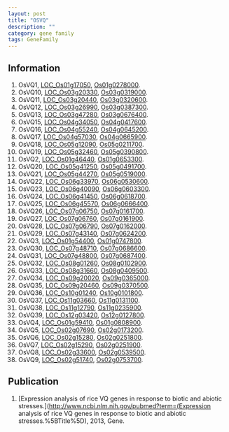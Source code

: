 ```yaml
---
layout: post
title: "OSVQ"
description: ""
category: gene family
tags: GeneFamily
---
```


## Information
1. OsVQ1, [LOC_Os01g17050](http://rice.plantbiology.msu.edu/cgi-bin/ORF_infopage.cgi?orf=LOC_Os01g17050), [Os01g0278000](http://rapdb.dna.affrc.go.jp/viewer/gbrowse_details/irgsp1?name=Os01g0278000).
2. OsVQ10, [LOC_Os03g20330](http://rice.plantbiology.msu.edu/cgi-bin/ORF_infopage.cgi?orf=LOC_Os03g20330), [Os03g0319000](http://rapdb.dna.affrc.go.jp/viewer/gbrowse_details/irgsp1?name=Os03g0319000).
3. OsVQ11, [LOC_Os03g20440](http://rice.plantbiology.msu.edu/cgi-bin/ORF_infopage.cgi?orf=LOC_Os03g20440), [Os03g0320600](http://rapdb.dna.affrc.go.jp/viewer/gbrowse_details/irgsp1?name=Os03g0320600).
4. OsVQ12, [LOC_Os03g26990](http://rice.plantbiology.msu.edu/cgi-bin/ORF_infopage.cgi?orf=LOC_Os03g26990), [Os03g0387300](http://rapdb.dna.affrc.go.jp/viewer/gbrowse_details/irgsp1?name=Os03g0387300).
5. OsVQ13, [LOC_Os03g47280](http://rice.plantbiology.msu.edu/cgi-bin/ORF_infopage.cgi?orf=LOC_Os03g47280), [Os03g0676400](http://rapdb.dna.affrc.go.jp/viewer/gbrowse_details/irgsp1?name=Os03g0676400).
6. OsVQ15, [LOC_Os04g34050](http://rice.plantbiology.msu.edu/cgi-bin/ORF_infopage.cgi?orf=LOC_Os04g34050), [Os04g0417600](http://rapdb.dna.affrc.go.jp/viewer/gbrowse_details/irgsp1?name=Os04g0417600).
7. OsVQ16, [LOC_Os04g55240](http://rice.plantbiology.msu.edu/cgi-bin/ORF_infopage.cgi?orf=LOC_Os04g55240), [Os04g0645200](http://rapdb.dna.affrc.go.jp/viewer/gbrowse_details/irgsp1?name=Os04g0645200).
8. OsVQ17, [LOC_Os04g57030](http://rice.plantbiology.msu.edu/cgi-bin/ORF_infopage.cgi?orf=LOC_Os04g57030), [Os04g0665900](http://rapdb.dna.affrc.go.jp/viewer/gbrowse_details/irgsp1?name=Os04g0665900).
9. OsVQ18, [LOC_Os05g12090](http://rice.plantbiology.msu.edu/cgi-bin/ORF_infopage.cgi?orf=LOC_Os05g12090), [Os05g0211700](http://rapdb.dna.affrc.go.jp/viewer/gbrowse_details/irgsp1?name=Os05g0211700).
10. OsVQ19, [LOC_Os05g32460](http://rice.plantbiology.msu.edu/cgi-bin/ORF_infopage.cgi?orf=LOC_Os05g32460), [Os05g0390800](http://rapdb.dna.affrc.go.jp/viewer/gbrowse_details/irgsp1?name=Os05g0390800).
11. OsVQ2, [LOC_Os01g46440](http://rice.plantbiology.msu.edu/cgi-bin/ORF_infopage.cgi?orf=LOC_Os01g46440), [Os01g0653300](http://rapdb.dna.affrc.go.jp/viewer/gbrowse_details/irgsp1?name=Os01g0653300).
12. OsVQ20, [LOC_Os05g41250](http://rice.plantbiology.msu.edu/cgi-bin/ORF_infopage.cgi?orf=LOC_Os05g41250), [Os05g0491700](http://rapdb.dna.affrc.go.jp/viewer/gbrowse_details/irgsp1?name=Os05g0491700).
13. OsVQ21, [LOC_Os05g44270](http://rice.plantbiology.msu.edu/cgi-bin/ORF_infopage.cgi?orf=LOC_Os05g44270), [Os05g0519000](http://rapdb.dna.affrc.go.jp/viewer/gbrowse_details/irgsp1?name=Os05g0519000).
14. OsVQ22, [LOC_Os06g33970](http://rice.plantbiology.msu.edu/cgi-bin/ORF_infopage.cgi?orf=LOC_Os06g33970), [Os06g0530600](http://rapdb.dna.affrc.go.jp/viewer/gbrowse_details/irgsp1?name=Os06g0530600).
15. OsVQ23, [LOC_Os06g40090](http://rice.plantbiology.msu.edu/cgi-bin/ORF_infopage.cgi?orf=LOC_Os06g40090), [Os06g0603300](http://rapdb.dna.affrc.go.jp/viewer/gbrowse_details/irgsp1?name=Os06g0603300).
16. OsVQ24, [LOC_Os06g41450](http://rice.plantbiology.msu.edu/cgi-bin/ORF_infopage.cgi?orf=LOC_Os06g41450), [Os06g0618700](http://rapdb.dna.affrc.go.jp/viewer/gbrowse_details/irgsp1?name=Os06g0618700).
17. OsVQ25, [LOC_Os06g45570](http://rice.plantbiology.msu.edu/cgi-bin/ORF_infopage.cgi?orf=LOC_Os06g45570), [Os06g0666400](http://rapdb.dna.affrc.go.jp/viewer/gbrowse_details/irgsp1?name=Os06g0666400).
18. OsVQ26, [LOC_Os07g06750](http://rice.plantbiology.msu.edu/cgi-bin/ORF_infopage.cgi?orf=LOC_Os07g06750), [Os07g0161700](http://rapdb.dna.affrc.go.jp/viewer/gbrowse_details/irgsp1?name=Os07g0161700).
19. OsVQ27, [LOC_Os07g06760](http://rice.plantbiology.msu.edu/cgi-bin/ORF_infopage.cgi?orf=LOC_Os07g06760), [Os07g0161900](http://rapdb.dna.affrc.go.jp/viewer/gbrowse_details/irgsp1?name=Os07g0161900).
20. OsVQ28, [LOC_Os07g06790](http://rice.plantbiology.msu.edu/cgi-bin/ORF_infopage.cgi?orf=LOC_Os07g06790), [Os07g0162000](http://rapdb.dna.affrc.go.jp/viewer/gbrowse_details/irgsp1?name=Os07g0162000).
21. OsVQ29, [LOC_Os07g43140](http://rice.plantbiology.msu.edu/cgi-bin/ORF_infopage.cgi?orf=LOC_Os07g43140), [Os07g0624200](http://rapdb.dna.affrc.go.jp/viewer/gbrowse_details/irgsp1?name=Os07g0624200).
22. OsVQ3, [LOC_Os01g54400](http://rice.plantbiology.msu.edu/cgi-bin/ORF_infopage.cgi?orf=LOC_Os01g54400), [Os01g0747800](http://rapdb.dna.affrc.go.jp/viewer/gbrowse_details/irgsp1?name=Os01g0747800).
23. OsVQ30, [LOC_Os07g48710](http://rice.plantbiology.msu.edu/cgi-bin/ORF_infopage.cgi?orf=LOC_Os07g48710), [Os07g0686600](http://rapdb.dna.affrc.go.jp/viewer/gbrowse_details/irgsp1?name=Os07g0686600).
24. OsVQ31, [LOC_Os07g48800](http://rice.plantbiology.msu.edu/cgi-bin/ORF_infopage.cgi?orf=LOC_Os07g48800), [Os07g0687400](http://rapdb.dna.affrc.go.jp/viewer/gbrowse_details/irgsp1?name=Os07g0687400).
25. OsVQ32, [LOC_Os08g01260](http://rice.plantbiology.msu.edu/cgi-bin/ORF_infopage.cgi?orf=LOC_Os08g01260), [Os08g0102900](http://rapdb.dna.affrc.go.jp/viewer/gbrowse_details/irgsp1?name=Os08g0102900).
26. OsVQ33, [LOC_Os08g31660](http://rice.plantbiology.msu.edu/cgi-bin/ORF_infopage.cgi?orf=LOC_Os08g31660), [Os08g0409500](http://rapdb.dna.affrc.go.jp/viewer/gbrowse_details/irgsp1?name=Os08g0409500).
27. OsVQ34, [LOC_Os09g20020](http://rice.plantbiology.msu.edu/cgi-bin/ORF_infopage.cgi?orf=LOC_Os09g20020), [Os09g0365000](http://rapdb.dna.affrc.go.jp/viewer/gbrowse_details/irgsp1?name=Os09g0365000).
28. OsVQ35, [LOC_Os09g20460](http://rice.plantbiology.msu.edu/cgi-bin/ORF_infopage.cgi?orf=LOC_Os09g20460), [Os09g0370500](http://rapdb.dna.affrc.go.jp/viewer/gbrowse_details/irgsp1?name=Os09g0370500).
29. OsVQ36, [LOC_Os10g01240](http://rice.plantbiology.msu.edu/cgi-bin/ORF_infopage.cgi?orf=LOC_Os10g01240), [Os10g0101800](http://rapdb.dna.affrc.go.jp/viewer/gbrowse_details/irgsp1?name=Os10g0101800).
30. OsVQ37, [LOC_Os11g03660](http://rice.plantbiology.msu.edu/cgi-bin/ORF_infopage.cgi?orf=LOC_Os11g03660), [Os11g0131100](http://rapdb.dna.affrc.go.jp/viewer/gbrowse_details/irgsp1?name=Os11g0131100).
31. OsVQ38, [LOC_Os11g12790](http://rice.plantbiology.msu.edu/cgi-bin/ORF_infopage.cgi?orf=LOC_Os11g12790), [Os11g0235900](http://rapdb.dna.affrc.go.jp/viewer/gbrowse_details/irgsp1?name=Os11g0235900).
32. OsVQ39, [LOC_Os12g03420](http://rice.plantbiology.msu.edu/cgi-bin/ORF_infopage.cgi?orf=LOC_Os12g03420), [Os12g0127800](http://rapdb.dna.affrc.go.jp/viewer/gbrowse_details/irgsp1?name=Os12g0127800).
33. OsVQ4, [LOC_Os01g59410](http://rice.plantbiology.msu.edu/cgi-bin/ORF_infopage.cgi?orf=LOC_Os01g59410), [Os01g0808900](http://rapdb.dna.affrc.go.jp/viewer/gbrowse_details/irgsp1?name=Os01g0808900).
34. OsVQ5, [LOC_Os02g07690](http://rice.plantbiology.msu.edu/cgi-bin/ORF_infopage.cgi?orf=LOC_Os02g07690), [Os02g0173200](http://rapdb.dna.affrc.go.jp/viewer/gbrowse_details/irgsp1?name=Os02g0173200).
35. OsVQ6, [LOC_Os02g15280](http://rice.plantbiology.msu.edu/cgi-bin/ORF_infopage.cgi?orf=LOC_Os02g15280), [Os02g0251800](http://rapdb.dna.affrc.go.jp/viewer/gbrowse_details/irgsp1?name=Os02g0251800).
36. OsVQ7, [LOC_Os02g15290](http://rice.plantbiology.msu.edu/cgi-bin/ORF_infopage.cgi?orf=LOC_Os02g15290), [Os02g0251900](http://rapdb.dna.affrc.go.jp/viewer/gbrowse_details/irgsp1?name=Os02g0251900).
37. OsVQ8, [LOC_Os02g33600](http://rice.plantbiology.msu.edu/cgi-bin/ORF_infopage.cgi?orf=LOC_Os02g33600), [Os02g0539500](http://rapdb.dna.affrc.go.jp/viewer/gbrowse_details/irgsp1?name=Os02g0539500).
38. OsVQ9, [LOC_Os02g51740](http://rice.plantbiology.msu.edu/cgi-bin/ORF_infopage.cgi?orf=LOC_Os02g51740), [Os02g0753700](http://rapdb.dna.affrc.go.jp/viewer/gbrowse_details/irgsp1?name=Os02g0753700).

## Publication
1. [Expression analysis of rice VQ genes in response to biotic and abiotic stresses.](http://www.ncbi.nlm.nih.gov/pubmed?term=(Expression analysis of rice VQ genes in response to biotic and abiotic stresses.%5BTitle%5D), 2013, Gene.


